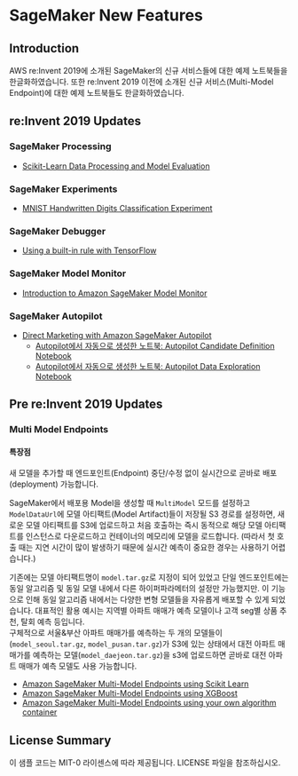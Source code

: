 # SageMaker New Features

## Introduction
AWS re:Invent 2019에 소개된 SageMaker의 신규 서비스들에 대한 예제 노트북들을 한글화하였습니다. 또한 re:Invent 2019 이전에 소개된 신규 서비스(Multi-Model Endpoint)에 대한 예제 노트북들도 한글화하였습니다.

## re:Invent 2019 Updates
### SageMaker Processing
- [Scikit-Learn Data Processing and Model Evaluation](sagemaker-processing/scikit_learn_data_processing_and_model_evaluation.ipynb)

### SageMaker Experiments
- [MNIST Handwritten Digits Classification Experiment](sagemaker-experiments/mnist-handwritten-digits-classification-experiment.ipynb)

### SageMaker Debugger
- [Using a built-in rule with TensorFlow](sagemaker-debugger/tensorflow_builtin_rule/tf-mnist-builtin-rule.ipynb)

### SageMaker Model Monitor
- [Introduction to Amazon SageMaker Model Monitor](sagemaker-model-monitor/SageMaker-ModelMonitoring.ipynb)

### SageMaker Autopilot
- [Direct Marketing with Amazon SageMaker Autopilot](autopilot/sagemaker_autopilot_direct_marketing.ipynb)
    - [Autopilot에서 자동으로 생성한 노트북: Autopilot Candidate Definition Notebook](autopilot/SageMakerAutopilotCandidateDefinitionNotebook.ipynb)
    - [Autopilot에서 자동으로 생성한 노트북: Autopilot Data Exploration Notebook](autopilot/SageMakerAutopilotDataExplorationNotebook.ipynb)

## Pre re:Invent 2019 Updates
### Multi Model Endpoints
#### 특장점
새 모델을 추가할 때 엔드포인트(Endpoint) 중단/수정 없이 실시간으로 곧바로 배포(deployment) 가능합니다.

SageMaker에서 배포용 Model을 생성할 때 `MultiModel` 모드를 설정하고 `ModelDataUrl`에 모델 아티팩트(Model Artifact)들이
저장될 S3 경로를 설정하면, 새로운 모델 아티팩트를 S3에 업로드하고 처음 호출하는 즉시 동적으로 해당 모델 아티팩트를 인스턴스로 다운로드하고 컨테이너의 메모리에 모델을 로드합니다.
(따라서 첫 호출 때는 지연 시간이 많이 발생하기 때문에 실시간 예측이 중요한 경우는 사용하기 어렵습니다.)
 
기존에는 모델 아티팩트명이 `model.tar.gz`로 지정이 되어 있었고 단일 엔드포인트에는 동일 알고리즘 및 동일 모델 내에서 다른 하이퍼파라메터의 설정만 가능했지만.
이 기능으로 인해 동일 알고리즘 내에서는 다양한 변형 모델들을 자유롭게 배포할 수 있게 되었습니다.
대표적인 활용 예시는 지역별 아파트 매매가 예측 모델이나 고객 seg별 상품 추천, 탈회 예측 등입니다.<br>
구체적으로 서울&부산 아파트 매매가를 예측하는 두 개의 모델들이 (`model_seoul.tar.gz`, `model_pusan.tar.gz`)가 S3에 있는 상태에서
대전 아파트 매매가를 예측하는 모델(`model_daejeon.tar.gz`)을 s3에 업로드하면 곧바로 대전 아파트 매매가 예측 모델도 사용 가능합니다.

- [Amazon SageMaker Multi-Model Endpoints using Scikit Learn](multi-model-endpoint/sklearn_multi_model_endpoint_home_value.ipynb)
- [Amazon SageMaker Multi-Model Endpoints using XGBoost](multi-model-endpoint/xgboost_multi_model_endpoint_home_value.ipynb)
- [Amazon SageMaker Multi-Model Endpoints using your own algorithm container](multi-model-endpoint/multi_model_endpoint_bring_your_own.ipynb)

## License Summary
이 샘플 코드는 MIT-0 라이센스에 따라 제공됩니다. LICENSE 파일을 참조하십시오.